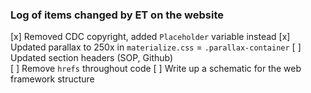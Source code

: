 ### Log of items changed by ET on the website

[x] Removed CDC copyright, added `Placeholder` variable instead
[x] Updated parallax to 250x in `materialize.css` = `.parallax-container`
[ ] Updated section headers (SOP, Github)  
[ ] Remove `hrefs` throughout code
[ ] Write up a schematic for the web framework structure  
